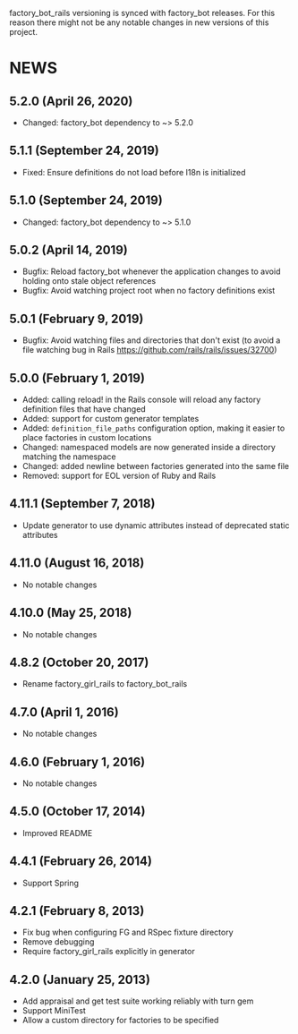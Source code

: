 factory_bot_rails versioning is synced with factory_bot releases. For this reason
there might not be any notable changes in new versions of this project.

# NEWS

## 5.2.0 (April 26, 2020)
* Changed: factory_bot dependency to ~> 5.2.0

## 5.1.1 (September 24, 2019)
* Fixed: Ensure definitions do not load before I18n is initialized

## 5.1.0 (September 24, 2019)
* Changed: factory_bot dependency to ~> 5.1.0

## 5.0.2 (April 14, 2019)
* Bugfix: Reload factory\_bot whenever the application changes to avoid holding
  onto stale object references
* Bugfix: Avoid watching project root when no factory definitions exist

## 5.0.1 (February 9, 2019)
* Bugfix: Avoid watching files and directories that don't exist (to avoid a
  file watching bug in Rails https://github.com/rails/rails/issues/32700)

## 5.0.0 (February 1, 2019)
* Added: calling reload! in the Rails console will reload any factory definition files that have changed
* Added: support for custom generator templates
* Added: `definition_file_paths` configuration option, making it easier to place factories in custom locations
* Changed: namespaced models are now generated inside a directory matching the namespace
* Changed: added newline between factories generated into the same file
* Removed: support for EOL version of Ruby and Rails

## 4.11.1 (September 7, 2018)
* Update generator to use dynamic attributes instead of deprecated static attributes

## 4.11.0 (August 16, 2018)
* No notable changes

## 4.10.0 (May 25, 2018)
* No notable changes

## 4.8.2 (October 20, 2017)
* Rename factory\_girl\_rails to factory\_bot\_rails

## 4.7.0 (April 1, 2016)
* No notable changes

## 4.6.0 (February 1, 2016)
* No notable changes

## 4.5.0 (October 17, 2014)
* Improved README

## 4.4.1 (February 26, 2014)
* Support Spring

## 4.2.1 (February 8, 2013)
* Fix bug when configuring FG and RSpec fixture directory
* Remove debugging
* Require factory\_girl\_rails explicitly in generator

## 4.2.0 (January 25, 2013)
* Add appraisal and get test suite working reliably with turn gem
* Support MiniTest
* Allow a custom directory for factories to be specified

